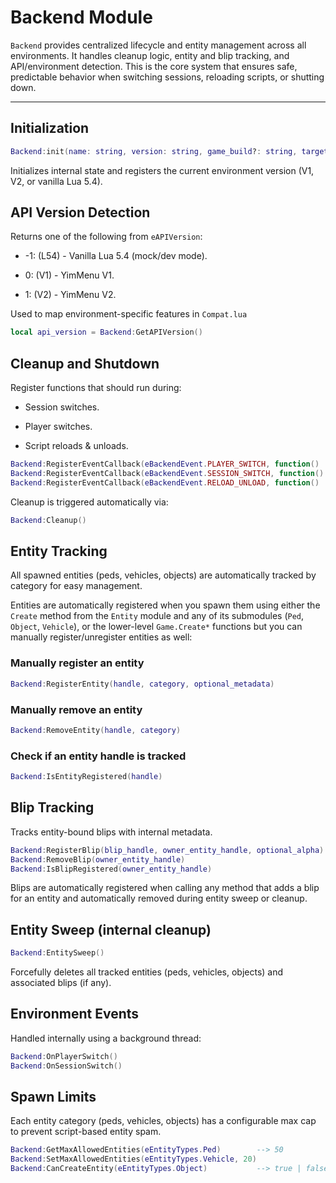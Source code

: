 # Backend Module

`Backend` provides centralized lifecycle and entity management across all environments. It handles cleanup logic, entity and blip tracking, and API/environment detection. This is the core system that ensures safe, predictable behavior when switching sessions, reloading scripts, or shutting down.

---

## Initialization

```lua
Backend:init(name: string, version: string, game_build?: string, target_version?: string)
```

Initializes internal state and registers the current environment version (V1, V2, or vanilla Lua 5.4).

## API Version Detection

Returns one of the following from `eAPIVersion`:

- -1: (L54) - Vanilla Lua 5.4 (mock/dev mode).

- 0: (V1) - YimMenu V1.

- 1: (V2) - YimMenu V2.

Used to map environment-specific features in `Compat.lua`

```lua
local api_version = Backend:GetAPIVersion()
```

## Cleanup and Shutdown

Register functions that should run during:

- Session switches.

- Player switches.

- Script reloads & unloads.

```lua
Backend:RegisterEventCallback(eBackendEvent.PLAYER_SWITCH, function() ... end)
Backend:RegisterEventCallback(eBackendEvent.SESSION_SWITCH, function() ... end)
Backend:RegisterEventCallback(eBackendEvent.RELOAD_UNLOAD, function() ... end)
```

Cleanup is triggered automatically via:

```lua
Backend:Cleanup()
```

## Entity Tracking

All spawned entities (peds, vehicles, objects) are automatically tracked by category for easy management.

Entities are automatically registered when you spawn them using either the `Create` method from the `Entity` module and any of its submodules (`Ped`, `Object`, `Vehicle`), or the lower-level `Game.Create*` functions but you can manually register/unregister entities as well:

### Manually register an entity

```lua
Backend:RegisterEntity(handle, category, optional_metadata)
```

### Manually remove an entity

```lua
Backend:RemoveEntity(handle, category)
```

### Check if an entity handle is tracked

```lua
Backend:IsEntityRegistered(handle)
```

## Blip Tracking

Tracks entity-bound blips with internal metadata.

```lua
Backend:RegisterBlip(blip_handle, owner_entity_handle, optional_alpha)
Backend:RemoveBlip(owner_entity_handle)
Backend:IsBlipRegistered(owner_entity_handle)
```

Blips are automatically registered when calling any method that adds a blip for an entity and automatically removed during entity sweep or cleanup.

## Entity Sweep (internal cleanup)

```lua
Backend:EntitySweep()
```

Forcefully deletes all tracked entities (peds, vehicles, objects) and associated blips (if any).

## Environment Events

Handled internally using a background thread:

```lua
Backend:OnPlayerSwitch()
Backend:OnSessionSwitch()
```

## Spawn Limits

Each entity category (peds, vehicles, objects) has a configurable max cap to prevent script-based entity spam.

```lua
Backend:GetMaxAllowedEntities(eEntityTypes.Ped)        --> 50
Backend:SetMaxAllowedEntities(eEntityTypes.Vehicle, 20)
Backend:CanCreateEntity(eEntityTypes.Object)           --> true | false
```
